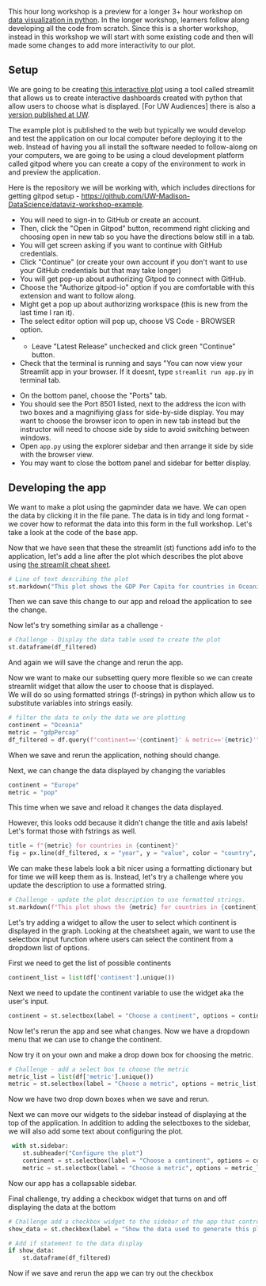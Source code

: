 This hour long workshop is a preview for a longer 3+ hour workshop on [data visualization in python](https://carpentries-incubator.github.io/python-interactive-data-visualizations/).  In the longer workshop, learners
follow along developing all the code from scratch.  Since this is a shorter workshop, instead in this workshop we will start 
with some existing code and then will made some changes to add more interactivity to our plot.

## Setup 
We are going to be creating [this interactive plot](https://sstevens2-interact-with-gapminder-data-app-app-zc78i8.streamlit.app/)
using a tool called streamlit that allows us to create interactive dashboards created with python that allow users to choose what is displayed. [For UW Audiences] there is also a [version published at UW](https://data-viz.it.wisc.edu/test-streamlit-app/).

The example plot is published to the web but typically we would develop and test the application on our local 
computer before deploying it to the web.
Instead of having you all install the software needed to follow-along on your computers, 
we are going to be using a cloud development platform called gitpod where you can create 
a copy of the environment to work in and preview the application.

Here is the repository we will be working with, which includes directions for getting gitpod setup - 
<https://github.com/UW-Madison-DataScience/dataviz-workshop-example>.

- You will need to sign-in to GitHub or create an account.
- Then, click the "Open in Gitpod" button, recommend right clicking and choosing open in new tab so you have the directions below still in a tab.
- You will get screen asking if you want to continue with GitHub credentials.
- Click "Continue" (or create your own account if you don't want to use your GitHub credentials but that may take longer)
- You will get pop-up about authorizing Gitpod to connect with GitHub.
- Choose the "Authorize gitpod-io" option if you are comfortable with this extension and want to follow along.
- Might get a pop up about authorizing workspace (this is new from the last time I ran it).
- The select editor option will pop up, choose VS Code - BROWSER option.
- - Leave "Latest Release" unchecked and click green "Continue" button.
- Check that the terminal is running and says "You can now view your Streamlit app in your browser.  If it doesnt,  type `streamlit run app.py` in terminal tab.
<!--- Changed? - On the left-hand side click the "Remote Explorer" option, looks like a computer monitor with a circle containing >< in the lower right of the icon. -->
- On the bottom panel, choose the "Ports" tab.
- You should see the Port 8501 listed, next to the address the icon with two boxes and a magnifiying glass for side-by-side display. You may want to choose the browser icon to open in new tab instead but the instructor will need to choose side by side to avoid switching between windows.
- Open `app.py` using the explorer sidebar and then arrange it side by side with the browser view.
- You may want to close the bottom panel and sidebar for better display.

## Developing the app

We want to make a plot using the gapminder data we have.
We can open the data by clicking it in the file pane.
The data is in tidy and long format - we cover how to reformat the data into this form in the full workshop.
Let's take a look at the code of the base app.
<!--- ADD IN MORE ABOUT WHAT EACH LINE DOES HERE FOR FULL DESCRIPTION -->

Now that we have seen that these the streamlit (st) functions add info to the application, 
let's add a line after the plot which describes the plot above using [the streamlit cheat sheet](https://docs.streamlit.io/library/api-reference).

```python
# Line of text describing the plot 
st.markdown("This plot shows the GDP Per Capita for countries in Oceania.")
```

Then we can save this change to our app and reload the application to see the change.

Now let's try something similar as a challenge - 
```python
# Challenge - Display the data table used to create the plot
st.dataframe(df_filtered)
```

And again we will save the change and rerun the app.

<!--- CHECKPOINT: app2 VERSION complete here -->

Now we want to make our subsetting query more flexible so we can create streamlit 
widget that allow the user to choose that is displayed.  
We will do so using formatted strings (f-strings) in python which allow us to substitute variables into strings easily.

```python
# filter the data to only the data we are plotting
continent = "Oceania"
metric = "gdpPercap"
df_filtered = df.query(f"continent=='{continent}' & metric=='{metric}'")
```

When we save and rerun the application, nothing should change.

Next, we can change the data displayed by changing the variables

```python
continent = "Europe"
metric = "pop"
```

This time when we save and reload it changes the data displayed.

However, this looks odd because it didn't change the title and axis labels!
Let's format those with fstrings as well.

```python
title = f"{metric} for countries in {continent}"
fig = px.line(df_filtered, x = "year", y = "value", color = "country", title = title, labels={"value": f"{metric}"})
```

We can make these labels look a bit nicer using a formatting dictionary but for time we will keep them as is.
Instead, let's try a challenge where you update the description to use a formatted string.

```python
# Challenge - update the plot description to use formatted strings.
st.markdown(f"This plot shows the {metric} for countries in {continent}.")
```

Let's try adding a widget to allow the user to select which continent is displayed in the graph.
Looking at the cheatsheet again, we want to use the selectbox input function where users can 
select the continent from a dropdown list of options.

First we need to get the list of possible continents

```python
continent_list = list(df['continent'].unique())
```

Next we need to update the continent variable to use the widget aka the user's input.

```python
continent = st.selectbox(label = "Choose a continent", options = continent_list)
```

Now let's rerun the app and see what changes. 
Now we have a dropdown menu that we can use to change the continent.

Now try it on your own and make a drop down box for choosing the metric.

```python
# Challenge - add a select box to choose the metric
metric_list = list(df['metric'].unique())
metric = st.selectbox(label = "Choose a metric", options = metric_list)
```
Now we have two drop down boxes when we save and rerun.

<!--- CHECKPOINT: app3 VERSION complete here -->

Next we can move our widgets to the sidebar instead of displaying at the top of the application.
In addition to adding the selectboxes to the sidebar, we will also add some text about configuring the plot.

```python
 with st.sidebar:
    st.subheader("Configure the plot")
    continent = st.selectbox(label = "Choose a continent", options = continent_list)
    metric = st.selectbox(label = "Choose a metric", options = metric_list)
```

Now our app has a collapsable sidebar.

Final challenge, try adding a checkbox widget that turns on and off displaying the data at the bottom

```python
# Challenge add a checkbox widget to the sidebar of the app that controls if the data table displays or not.
show_data = st.checkbox(label = "Show the data used to generate this plot", value = False)
```

```python
# Add if statement to the data display
if show_data:
    st.dataframe(df_filtered)
```

Now if we save and rerun the app we can try out the checkbox

<!--- app4 VERSION complete here -- >

There are many more additions we can make to this dashboard - fixing the labels, creating sliders so the 
user can zoom change the years displayed, adding an option for the users to search and add or remove specific 
countries.  We will also want to deploy the application so that others can view it online, remember we have 
been previewing it in our cloud development environment but it isn't deployed for others. Come to the full 
workshop to learn more! - We usually run this workshop during the Fall semester as a mini-workshop - https://datascience.wisc.edu/training-resources/
You can see the final version of the application - ,https://share.streamlit.io/sstevens2/interact-with-gapminder-data-app/main/app.py. 
deployed online for other's to use with streamlit.io.
Note: you can also publish streamlit apps on Posit Connect hosted by DoIT's RCI group.
